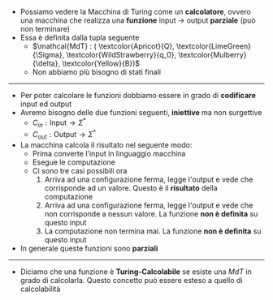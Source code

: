 + Possiamo vedere la Macchina di Turing come un **calcolatore**, ovvero una macchina che realizza una **funzione** input $\to$ output **parziale** (può non terminare)
+ Essa è definita dalla tupla seguente
	+ $\mathcal{MdT} : ( \textcolor{Apricot}{Q}, \textcolor{LimeGreen}{\Sigma}, \textcolor{WildStrawberry}{q_0}, \textcolor{Mulberry}{\delta}, \textcolor{Yellow}{B})$ 
	+ Non abbiamo più bisogno di stati finali
---
+ Per poter calcolare le funzioni dobbiamo essere in grado di **codificare** input ed output
+ Avremo bisogno delle due funzioni seguenti, **iniettive** ma non surgettive
	+ $C_{in}: \text{Input} \to \Sigma^*$ 
	+ $C_{out}: \text{Output} \to \Sigma^*$ 
+ La macchina calcola il risultato nel seguente modo:
	+ Prima converte l'input in linguaggio macchina
	+ Esegue le computazione 
	+ Ci sono tre casi possibili ora
		1. Arriva ad una configurazione ferma, legge l'output e vede che corrisponde ad un valore. Questo è il **risultato** della computazione
		2. Arriva ad una configurazione ferma, legge l'output e vede che non corrisponde a nessun valore. La funzione **non è definita** su questo input
		3. La computazione non termina mai. La funzione **non è definita** su questo input
+ In generale queste funzioni sono **parziali**
---
+ Diciamo che una funzione è **Turing-Calcolabile** se esiste una $MdT$ in grado di calcolarla. Questo concetto può essere esteso a quello di calcolabilità